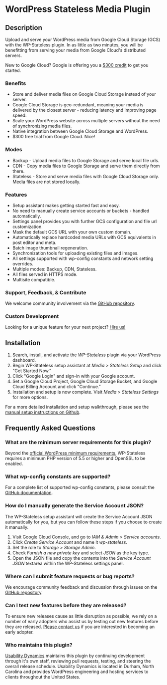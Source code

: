 # WordPress Stateless Media Plugin

## Description

Upload and serve your WordPress media from Google Cloud Storage (GCS) with the WP-Stateless plugin. In as little as two minutes, you will be benefitting from serving your media from Google Cloud's distributed servers.

New to Google Cloud? Google is offering you a [$300 credit](https://cloud.google.com/free/) to get you started.

### Benefits
* Store and deliver media files on Google Cloud Storage instead of your server.
* Google Cloud Storage is geo-redundant, meaning your media is delivered by the closest server - reducing latency and improving page speed.
* Scale your WordPress website across multiple servers without the need of synchronizing media files.
* Native integration between Google Cloud Storage and WordPress.
* $300 free trial from Google Cloud. Nice!

### Modes
* Backup - Upload media files to Google Storage and serve local file urls.
* CDN - Copy media files to Google Storage and serve them directly from there.
* Stateless - Store and serve media files with Google Cloud Storage only. Media files are not stored locally.

### Features
* Setup assistant makes getting started fast and easy.
* No need to manually create service accounts or buckets - handled automatically.
* Settings panel provides you with further GCS configuration and file url customization.
* Mask the default GCS URL with your own custom domain.
* Automatically replace hardcoded media URLs with GCS equivalents in post editor and meta.
* Batch image thumbnail regeneration.
* Synchronization tools for uploading existing files and images.
* All settings supported with wp-config constants and network setting overrides.
* Multiple modes: Backup, CDN, Stateless.
* All files served in HTTPS mode.
* Multisite compatible.

### Support, Feedback, & Contribute
We welcome community involvement via the [GitHub repository](https://github.com/wpCloud/wp-stateless).

### Custom Development
Looking for a unique feature for your next project? [Hire us!](https://www.usabilitydynamics.com/contact)

## Installation

1. Search, install, and activate the *WP-Stateless* plugin via your WordPress dashboard.
2. Begin WP-Stateless setup assistant at *Media > Stateless Setup* and click "Get Started Now."
3. Click "Google Login" and sign-in with your Google account.
4. Set a Google Cloud Project, Google Cloud Storage Bucket, and Google Cloud Billing Account and click "Continue."
5. Installation and setup is now complete. Visit *Media > Stateless Settings* for more options.

For a more detailed installation and setup walkthrough, please see the [manual setup instructions on Github](https://wp-stateless.github.io/docs/manual-setup/).

## Frequently Asked Questions

### What are the minimum server requirements for this plugin?

Beyond the [official WordPress minimum requirements](https://codex.wordpress.org/Template:Server_requirements), WP-Stateless requires a minimum PHP version of 5.5 or higher and OpenSSL to be enabled.

### What wp-config constants are supported?

For a complete list of supported wp-config constants, please consult the [GitHub documentation](https://wp-stateless.github.io/docs/constants/).

### How do I manually generate the Service Account JSON?

The WP-Stateless setup assistant will create the Service Account JSON automatically for you, but you can follow these steps if you choose to create it manually.

1. Visit Google Cloud Console, and go to *IAM & Admin > Service accounts*.
2. Click *Create Service Account* and name it *wp-stateless*.
3. Set the role to *Storage > Storage Admin*.
4. Check *Furnish a new private key* and select *JSON* as the key type.
5. Open the JSON file and copy the contents into the *Service Account JSON* textarea within the WP-Stateless settings panel.

### Where can I submit feature requests or bug reports?

We encourage community feedback and discussion through issues on the [GitHub repository](https://github.com/wpCloud/wp-stateless/issues).

### Can I test new features before they are released?

To ensure new releases cause as little disruption as possible, we rely on a number of early adopters who assist us by testing out new features before they are released. [Please contact us](https://www.usabilitydynamics.com/contact) if you are interested in becoming an early adopter.

### Who maintains this plugin?

[Usability Dynamics](https://www.usabilitydynamics.com/) maintains this plugin by continuing development through it's own staff, reviewing pull requests, testing, and steering the overall release schedule. Usability Dynamics is located in Durham, North Carolina and provides WordPress engineering and hosting services to clients throughout the United States.

